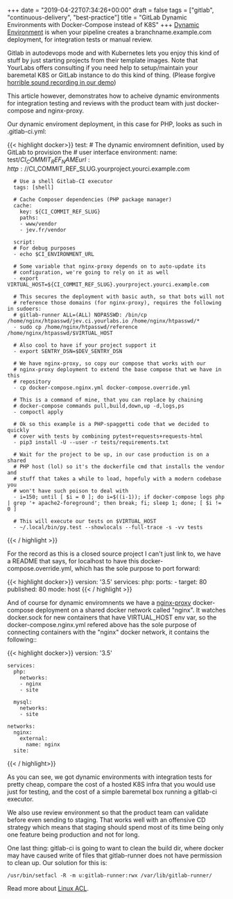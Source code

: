 +++
date = "2019-04-22T07:34:26+00:00"
draft = false
tags = ["gitlab", "continuous-delivery", "best-practice"]
title = "GitLab Dynamic Environments with Docker-Compose instead of K8S"
+++
[Dynamic Environment](https://docs.gitlab.com/ee/ci/environments.html#configuring-dynamic-environments) is when your pipeline creates a branchname.example.com deployment, for integration tests or manual review. 

Gitlab in autodevops mode and with Kubernetes lets you enjoy this kind of stuff by just starting projects from their template images. Note that YourLabs offers consulting if you need help to setup/maintain your baremetal K8S or GitLab instance to do this kind of thing. (Please forgive [horrible sound recording in our demo](https://www.youtube.com/watch?v=tAsg0AgTaMk))

This article however, demonstrates how to acheive dynamic environments for integration testing and reviews with the product team with just docker-compose and nginx-proxy.

Our dynamic enviroment deployment, in this case for PHP, looks as such in .gitlab-ci.yml:


{{< highlight docker>}}
    test:
      # The dynamic enviromnent definition, used by GitLab to provision the
      # user interface
      environment:
        name: test/$CI_COMMIT_REF_NAME
        url: http://$CI_COMMIT_REF_SLUG.yourproject.yourci.example.com

      # Use a shell Gitlab-CI executor
      tags: [shell]

      # Cache Composer dependencies (PHP package manager)
      cache:
        key: ${CI_COMMIT_REF_SLUG}
        paths:
        - www/vendor
        - jev.fr/vendor

      script:
      # For debug purposes
      - echo $CI_ENVIRONMENT_URL

      # Some variable that nginx-proxy depends on to auto-update its
      # configuration, we're going to rely on it as well
      - export VIRTUAL_HOST=${CI_COMMIT_REF_SLUG}.yourproject.yourci.example.com

      # This secures the deployment with basic auth, so that bots will not
      # reference those domains (for nginx-proxy), requires the following in sudoers:
      # gitlab-runner ALL=(ALL) NOPASSWD: /bin/cp /home/nginx/htpasswd/jev.ci.yourlabs.io /home/nginx/htpasswd/*
      - sudo cp /home/nginx/htpasswd/reference /home/nginx/htpasswd/$VIRTUAL_HOST

      # Also cool to have if your project support it
      - export SENTRY_DSN=$DEV_SENTRY_DSN

      # We have nginx-proxy, so copy our compose that works with our
      # nginx-proxy deployment to extend the base compose that we have in this
      # repository
      - cp docker-compose.nginx.yml docker-compose.override.yml

      # This is a command of mine, that you can replace by chaining
      # docker-compose commands pull,build,down,up -d,logs,ps
      - compoctl apply

      # Ok so this example is a PHP-spaggetti code that we decided to quickly
      # cover with tests by combining pytest+requests+requests-html
      - pip3 install -U --user -r tests/requirements.txt

      # Wait for the project to be up, in our case production is on a shared
      # PHP host (lol) so it's the dockerfile cmd that installs the vendor and
      # stuff that takes a while to load, hopefuly with a modern codebase you
      # won't have such poison to deal with
      - i=150; until [ $i = 0 ]; do i=$((i-1)); if docker-compose logs php | grep '+ apache2-foreground'; then break; fi; sleep 1; done; [ $i != 0 ]

      # This will execute our tests on $VIRTUAL_HOST
      - ~/.local/bin/py.test --showlocals --full-trace -s -vv tests
{{< / highlight >}}


For the record as this is a closed source project I can't just link to, we have a README that says, for localhost to have this
docker-compose.override.yml, which has the sole purpose to port forward:


{{< highlight docker>}}
    version: '3.5'
    services:
      php:
        ports:
        - target: 80
          published: 80
          mode: host
{{< / highlight >}}


And of course for dynamic enviromnents we have a
[nginx-proxy](https://github.com/jwilder/nginx-proxy) docker-compose deployment on a shared docker network called "nginx". It watches docker.sock for new containers that have VIRTUAL_HOST env var, so the docker-compose.nginx.yml refered above has the sole purpose of connecting containers with the "nginx" docker network, it contains the following::


{{< highlight docker>}}
    version: '3.5'

    services:
      php:
        networks:
        - nginx
        - site

      mysql:
        networks:
        - site

    networks:
      nginx:
        external:
          name: nginx
      site:
{{< / highlight>}}


As you can see, we got dynamic environments with integration tests for pretty cheap, compare the cost of a hosted K8S infra that you would use just for testing, and the cost of a simple baremetal box running a gitlab-ci executor. 

We also use review environment so that the product team can validate before even sending to staging. That works well with an offensive CD strategy which means that staging should spend most of its time being only one feature being production and not for long.

One last thing: gitlab-ci is going to want to clean the build dir, where docker may have caused write of files that gitlab-runner does not have permission to clean up. Our solution for this is:

    /usr/bin/setfacl -R -m u:gitlab-runner:rwx /var/lib/gitlab-runner/
    
Read more about [Linux ACL](https://wiki.archlinux.org/index.php/Access_Control_Lists).
